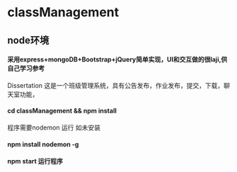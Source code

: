 # classManagement
## node环境
#### 采用express+mongoDB+Bootstrap+jQuery简单实现，UI和交互做的很laji,供自己学习参考
Dissertation
这是一个班级管理系统，具有公告发布，作业发布，提交，下载，聊天室功能，

#### cd classManagement && npm install
程序需要nodemon 运行
如未安装
#### npm install nodemon -g
#### npm start 运行程序




